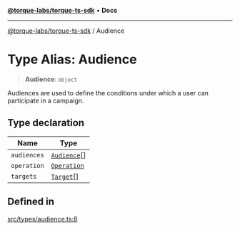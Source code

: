 [**@torque-labs/torque-ts-sdk**](../README.md) • **Docs**

***

[@torque-labs/torque-ts-sdk](../globals.md) / Audience

# Type Alias: Audience

> **Audience**: `object`

Audiences are used to define the conditions under which a user can participate in a campaign.

## Type declaration

| Name | Type |
| ------ | ------ |
| `audiences` | [`Audience`](Audience.md)[] |
| `operation` | [`Operation`](../enumerations/Operation.md) |
| `targets` | [`Target`](Target.md)[] |

## Defined in

[src/types/audience.ts:8](https://github.com/torque-labs/torque-ts-sdk/blob/e34efdf278512e8a58bacdba966e9cd90b1db20a/src/types/audience.ts#L8)
